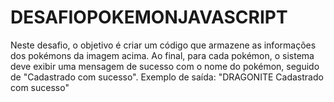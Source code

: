 # DESAFIOPOKEMONJAVASCRIPT
Neste desafio, o objetivo é criar um código que armazene as informações dos pokémons da imagem acima. Ao final, para cada pokémon, o sistema deve exibir uma mensagem de sucesso com o nome do pokémon, seguido de "Cadastrado com sucesso". Exemplo de saída:  "DRAGONITE Cadastrado com sucesso"
